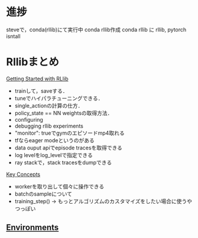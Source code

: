 # 進捗
steveで，conda(rllib)にて実行中
conda rllib作成
conda rllib に rllib, pytorch isntall

# Rllibまとめ
[Getting Started with RLlib](https://docs.ray.io/en/latest/rllib/rllib-training.html)
- trainして，saveする．
- tuneでハイパラチューニングできる．
- single_actionの計算の仕方．
- policy_state == NN weightsの取得方法．
- configuring
- debugging rllib experiments
- "monitor": trueでgymのエピソードmp4取れる
- tfならeager modeというのがある
- data ouput apiでepisode tracesを取得できる
- log levelをlog_levelで指定できる
- ray stackで，stack tracesをdumpできる

[Key Concepts](https://docs.ray.io/en/latest/rllib/key-concepts.html)
- workerを取り出して個々に操作できる    
- batchのsampleについて
- training_step() -> もっとアルゴリズムのカスタマイズをしたい場合に使うやつっぽい

[Environments](https://docs.ray.io/en/latest/rllib/rllib-env.html)
- 